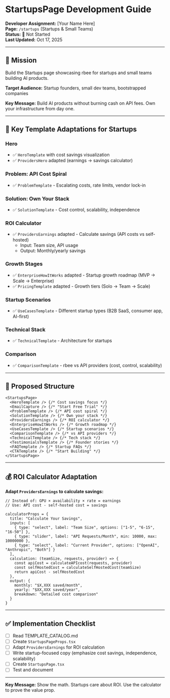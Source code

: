 # StartupsPage Development Guide

**Developer Assignment:** [Your Name Here]  
**Page:** `/startups` (Startups & Small Teams)  
**Status:** 🔴 Not Started  
**Last Updated:** Oct 17, 2025

---

## 🎯 Mission

Build the Startups page showcasing rbee for startups and small teams building AI products.

**Target Audience:** Startup founders, small dev teams, bootstrapped companies

**Key Message:** Build AI products without burning cash on API fees. Own your infrastructure from day one.

---

## 🔄 Key Template Adaptations for Startups

### Hero
- ✅ `HeroTemplate` with cost savings visualization
- ✅ `ProvidersHero` adapted (earnings → savings calculator)

### Problem: API Cost Spiral
- ✅ `ProblemTemplate` - Escalating costs, rate limits, vendor lock-in

### Solution: Own Your Stack
- ✅ `SolutionTemplate` - Cost control, scalability, independence

### ROI Calculator
- ✅ `ProvidersEarnings` adapted - Calculate savings (API costs vs self-hosted)
  - Input: Team size, API usage
  - Output: Monthly/yearly savings

### Growth Stages
- ✅ `EnterpriseHowItWorks` adapted - Startup growth roadmap (MVP → Scale → Enterprise)
- ✅ `PricingTemplate` adapted - Growth tiers (Solo → Team → Scale)

### Startup Scenarios
- ✅ `UseCasesTemplate` - Different startup types (B2B SaaS, consumer app, AI-first)

### Technical Stack
- ✅ `TechnicalTemplate` - Architecture for startups

### Comparison
- ✅ `ComparisonTemplate` - rbee vs API providers (cost, control, scalability)

---

## 📐 Proposed Structure

```tsx
<StartupsPage>
  <HeroTemplate /> {/* Cost savings focus */}
  <EmailCapture /> {/* "Start Free Trial" */}
  <ProblemTemplate /> {/* API cost spiral */}
  <SolutionTemplate /> {/* Own your stack */}
  <ProvidersEarnings /> {/* ROI calculator */}
  <EnterpriseHowItWorks /> {/* Growth roadmap */}
  <UseCasesTemplate /> {/* Startup scenarios */}
  <ComparisonTemplate /> {/* vs API providers */}
  <TechnicalTemplate /> {/* Tech stack */}
  <TestimonialsTemplate /> {/* Founder stories */}
  <FAQTemplate /> {/* Startup FAQs */}
  <CTATemplate /> {/* "Start Building" */}
</StartupsPage>
```

---

## 💰 ROI Calculator Adaptation

**Adapt `ProvidersEarnings` to calculate savings:**

```tsx
// Instead of: GPU × availability × rate = earnings
// Use: API cost - self-hosted cost = savings

calculatorProps = {
  title: "Calculate Your Savings",
  inputs: [
    { type: "select", label: "Team Size", options: ["1-5", "6-15", "16-50"] },
    { type: "slider", label: "API Requests/Month", min: 10000, max: 10000000 },
    { type: "select", label: "Current Provider", options: ["OpenAI", "Anthropic", "Both"] }
  ],
  calculation: (teamSize, requests, provider) => {
    const apiCost = calculateAPIcost(requests, provider)
    const selfHostedCost = calculateSelfHostedCost(teamSize)
    return apiCost - selfHostedCost
  },
  output: {
    monthly: "$X,XXX saved/month",
    yearly: "$XX,XXX saved/year",
    breakdown: "Detailed cost comparison"
  }
}
```

---

## ✅ Implementation Checklist

- [ ] Read TEMPLATE_CATALOG.md
- [ ] Create `StartupsPageProps.tsx`
- [ ] Adapt `ProvidersEarnings` for ROI calculation
- [ ] Write startup-focused copy (emphasize cost savings, independence, scalability)
- [ ] Create `StartupsPage.tsx`
- [ ] Test and document

---

**Key Message:** Show the math. Startups care about ROI. Use the calculator to prove the value prop.
